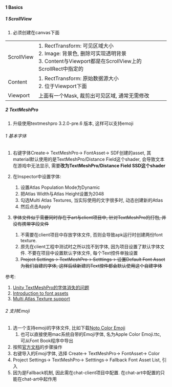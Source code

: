 



#### 1 Basics

##### 1 ScrollView

1. 必须创建在canvas下面



|            |                                                              |      |
| ---------- | ------------------------------------------------------------ | ---- |
| ScrollView | 1. RectTransform: 可见区域大小<br />2. Image: 背景色, 删除可实现透明背景<br />3. Content与Viewport都是在ScrollView上的ScrollRect中指定的 |      |
| Content    | 1. RectTransform: 原始数据源大小<br />2. 位于Viewport下面    |      |
| Viewport   | 上面有一个Mask, 裁剪出可见区域, 通常无需修改                 |      |



##### 2 TextMeshPro

1. 升级使用textmeshpro  3.2.0-pre.6 版本, 这样可以支持emoji



###### 1 基本字体

1. 右键字体Create→ TextMeshPro→ FontAsset→ SDF创建的asset, 其material默认使用的是TextMeshPro/Distance Field这个shader, 会导致文本在游戏中无法显示, 需要**改为TextMeshPro/Distance Field SSD这个shader**
2. 在Inspector中设置字体:
   1. 设置Atlas Population Mode为Dynamic
   2. 把Atlas Width与Atlas Height设置为2048
   3. 勾选Multi Atlas Textures, 当实际使用的文字很多时, 动态创建新的Atlas
   4. 然后点击Apply

3. ~~字体文件似乎需要同时存在于art与client项目中, 针对TextMeshPro的打包, 并没有携带字段文件~~
   1. 不需要在client项目中存放字体文件, 否则会导致apk运行时创建两份font texture. 
   2. 原先在client工程中测试时之所以找不到字体, 因为项目设置了默认字体文件. 不要在项目中设置默认字体文件, 每个Text控件单独设置
   3. ~~Project Settings→ TextMeshPro→ Setttings→ 设置Default Font Asset为我们自建的字体, 这样后续新建的Text控件都会默认使用这个自建字体~~




参考:

1. [Unity TextMeshPro的字体消失的问题](https://blog.csdn.net/qq_41886896/article/details/123392322)
2. [Introduction to font assets](https://docs.unity.cn/cn/tuanjiemanual/Manual/UIE-font-asset.html)
3. [Multi Atlas Texture support](https://forum.unity.com/threads/version-1-5-1-2-1-1-3-0-1-now-available-for-testing.753587/)



###### 2 支持Emoji

1. 选一个支持emoji的字体文件, 比如下载[Noto Color Emoji](https://fonts.google.com/noto/specimen/Noto+Color+Emoji)
   1. 也可以直接使用mac系统自带的Emoji字体, 名为Apple Color Emoji.ttc, 可从Font Book程序中导出
2. 按照[官方文档](https://docs.unity3d.com/Packages/com.unity.textmeshpro@3.2/manual/ColorEmojis.html)的步骤操作
3. 右键导入的Emoji字体, 选择 Create→ TextMeshPro→ FontAsset→ Color
4. Project Settings→ TextMeshPro→ Setttings→ Fallback Font Asset List, 引入
5. 因为是Fallback机制, 因此需在chat-client项目中配置. 在chat-art中配置的只能在chat-art中起作用
